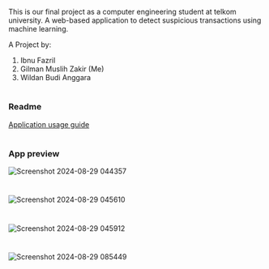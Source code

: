 This is our final project as a computer engineering student at telkom university. A web-based application to detect suspicious transactions using machine learning.

A Project by:
1. Ibnu Fazril
2. Gilman Muslih Zakir (Me)
3. Wildan Budi Anggara
#
### Readme
[Application usage guide]

[Application usage guide]: fdwebapp/static/guide/Panduan.txt
#
### App preview
![Screenshot 2024-08-29 044357](https://github.com/user-attachments/assets/ebc78a4f-f784-4a99-b3f2-61080b71b52a)
#
![Screenshot 2024-08-29 045610](https://github.com/user-attachments/assets/6ecb2e46-bb5c-4fda-87ce-f2d4979db39b)
#
![Screenshot 2024-08-29 045912](https://github.com/user-attachments/assets/4c3a596d-2d4e-4316-8367-84caeeddb8e3)
#
![Screenshot 2024-08-29 085449](https://github.com/user-attachments/assets/1525c8d1-d671-4a39-bb72-179f6bef5efc)
